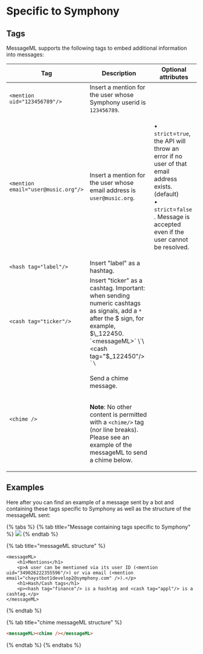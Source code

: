 # Specific to Symphony

## Tags

MessageML supports the following tags to embed additional information into messages:

| Tag                                 | Description                                                                                                                                                                                                        | Optional attributes                                                                                                                                                                                                                    |
| ----------------------------------- | ------------------------------------------------------------------------------------------------------------------------------------------------------------------------------------------------------------------ | -------------------------------------------------------------------------------------------------------------------------------------------------------------------------------------------------------------------------------------- |
| `<mention uid="123456789"/>`        | Insert a mention for the user whose Symphony userid is `123456789`.                                                                                                                                                |                                                                                                                                                                                                                                        |
| `<mention email="user@music.org"/>` | Insert a mention for the user whose email address is `user@music.org`.                                                                                                                                             | <p>• <code>strict</code>=<code>true</code>, the API will throw an error if no user of that email address exists. (default) <br>• <code>strict</code>=<code>false</code> . Message is accepted even if the user cannot be resolved.</p> |
| `<hash tag="label"/>`               | Insert "label" as a hashtag.                                                                                                                                                                                       |                                                                                                                                                                                                                                        |
| `<cash tag="ticker"/>`              | Insert "ticker" as a cashtag. Important: when sending numeric cashtags as signals, add a `*` after the $ sign, for example, $\_122450.  `<messageML>` \`\<cash tag="$\_122450"/> `` `\ ``                          |                                                                                                                                                                                                                                        |
| `<chime />`                         | <p>Send a chime message.</p><p><br><strong>Note</strong>: No other content is permitted with a <code>&#x3C;chime/></code> tag (nor line breaks). Please see an example of the messageML to send a chime below.</p> |                                                                                                                                                                                                                                        |

## Examples

Here after you can find an example of a message sent by a bot and containing these tags specific to Symphony as well as the structure of the messageML sent:

{% tabs %}
{% tab title="Message containing tags specific to Symphony" %}
![](../../../../.gitbook/assets/mml\_symphony\_specific.png)
{% endtab %}

{% tab title="messageML structure" %}
```markup
<messageML>
    <h1>Mentions</h1>
    <p>A user can be mentioned via its user ID (<mention uid="349026222355596"/>) or via email (<mention email="chaystbot1develop2@symphony.com" />).</p>
    <h1>Hash/Cash tags</h1>
    <p><hash tag="finance"/> is a hashtag and <cash tag="appl"/> is a cashtag.</p>
</messageML>
```
{% endtab %}

{% tab title="chime messageML structure" %}
```html
<messageML><chime /></messageML>
```
{% endtab %}
{% endtabs %}
